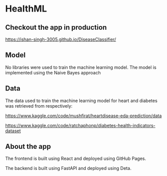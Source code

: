 # HealthML

## Checkout the app in production
https://ishan-singh-3005.github.io/DiseaseClassifier/

## Model
No libraries were used to train the machine learning model. The model is implemented using
the Naive Bayes approach

## Data
The data used to train the machine learning model for heart and diabetes was retrieved from respectively:

https://www.kaggle.com/code/mushfirat/heartdisease-eda-prediction/data

https://www.kaggle.com/code/ratchaphonp/diabetes-health-indicators-dataset

## About the app
The frontend is built using React and deployed using GitHub Pages.

The backend is built using FastAPI and deployed using Deta.